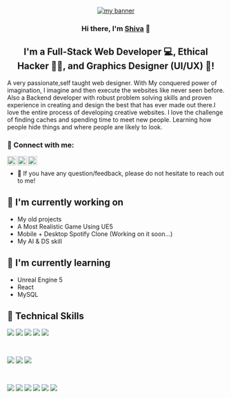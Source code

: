 <p align="center">
  <a href="https://know-shiva.netlify.com" target="_blank" rel="noreferrer"><img src="https://www.creative2.com/wp-content/uploads/2021/10/Career-Page-Banner_Full-Stack-Developer.jpg" alt="my banner"></a>
</p>

<h3 align="center">
Hi there, I'm <a href="https://www.linkedin.com/in/shiva-bajpai-sb06?utm_source=share&utm_campaign=share_via&utm_content=profile&utm_medium=android_app" target="_blank" rel="noreferrer">Shiva</a> 👋
</h3>

<h2 align="center">
I'm a Full-Stack Web Developer 💻, Ethical Hacker 👩‍💻, and Graphics Designer (UI/UX) 🎨!
</h2> 
A very passionate,self taught web designer. With My conquered power of imagination, I imagine and then execute the websites like never seen before. Also a Backend developer with robust problem solving skills and proven experience in creating and design the best that has ever made out there.I love the entire process of developing creative websites. I love the challenge of finding caches and spending time to meet new people. Learning how people hide things and where people are likely to look.

### 🤝 Connect with me:

<a href="https://www.linkedin.com/in/shiva-bajpai-sb06/" target="_blank"><img align="left"  src="https://cdn1.iconfinder.com/data/icons/logotypes/32/circle-linkedin-512.png" alt="Shiva Bajpai | LinkedIn" width="21px"/></a>
<a href="https://www.instagram.com/_shiva__bajpai_/" target="_blank"><img align="left" src="https://cdn3.iconfinder.com/data/icons/2018-social-media-logotypes/1000/2018_social_media_popular_app_logo_instagram-512.png" alt="Shiva Bajpai | Instagram" width="21px"/></a>
<a href="https://twitter.com/ShivaBajpai06" target="_blank"><img align="left" src="https://cdn2.iconfinder.com/data/icons/threads-by-instagram/24/x-logo-twitter-new-brand-contained-512.png" alt="Shiva Bajpai | Twitter" width="21px"/></a>
</br>

- 💬 If you have any question/feedback, please do not hesitate to reach out to me!

## 🔭 I'm currently working on

- My old projects
- A Most Realistic Game Using UE5 
- Mobile + Desktop Spotify Clone (Working on it soon...)
- My AI & DS skill

## 🌱 I'm currently learning

- Unreal Engine 5
- React
- MySQL


## 💼 Technical Skills

![](https://img.shields.io/badge/Code-React-informational?style=flat&logo=react&color=61DAFB)
![](https://img.shields.io/badge/Code-JavaScript-informational?style=flat&logo=JavaScript&color=F7DF1E)
![](https://img.shields.io/badge/Code-HTML5-informational?style=flat&logo=HTML5&color=E34F26)
![](https://img.shields.io/badge/Code-PostgreSQL-informational?style=flat&logo=PostgreSQL&color=336791)
![](https://img.shields.io/badge/Code-SQLite-informational?style=flat&logo=SQLite&color=003B57)

</br>

![](https://img.shields.io/badge/Style-Bootstrap-informational?style=flat&logo=Bootstrap&color=7952B3)
![](https://img.shields.io/badge/Style-CSS3-informational?style=flat&logo=CSS3&color=1572B6)
![](https://img.shields.io/badge/Style-styled--components-informational?style=flat&logo=styled-components&color=DB7093)


</br>

![](https://img.shields.io/badge/Tools-Figma-informational?style=flat&logo=Figma&color=F24E1E)
![](https://img.shields.io/badge/Tools-NPM-informational?style=flat&logo=NPM&color=CB3837)
![](https://img.shields.io/badge/Tools-Heroku-informational?style=flat&logo=Heroku&color=430098)
![](https://img.shields.io/badge/Tools-Netlify-informational?style=flat&logo=netlify&color=00C7B7)
![](https://img.shields.io/badge/Tools-Git-informational?style=flat&logo=Git&color=F05032)
![](https://img.shields.io/badge/Tools-GitHub-informational?style=flat&logo=GitHub&color=181717)
